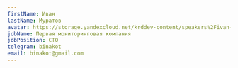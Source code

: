 ```yaml
---
firstName: Иван
lastName: Муратов
avatar: https://storage.yandexcloud.net/krddev-content/speakers%2Fivan-muratov.jpeg
jobName: Первая мониторинговая компания
jobPosition: CTO
telegram: binakot
email: binakot@gmail.com
---
```

